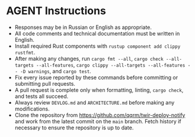 # AGENT Instructions

- Responses may be in Russian or English as appropriate.
- All code comments and technical documentation must be written in English.
- Install required Rust components with `rustup component add clippy rustfmt`.
- After making any changes, run `cargo fmt --all`, `cargo check --all-targets --all-features`, `cargo clippy --all-targets --all-features -- -D warnings`, and `cargo test`.
- Fix every issue reported by these commands before committing or submitting pull requests.
- A pull request is complete only when formatting, linting, `cargo check`, and tests all succeed.
- Always review `DEVLOG.md` and `ARCHITECTURE.md` before making any modifications.
- Clone the repository from https://github.com/qqrm/twir-deploy-notify and work from the latest commit on the `main` branch. Fetch history if necessary to ensure the repository is up to date.
